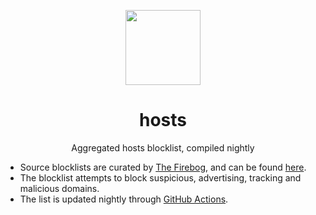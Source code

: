 <p align="center"><img src="https://em-content.zobj.net/thumbs/160/apple/354/raised-hand_270b.png" width="120px"></p>
<h1 align="center">hosts</h1>
<p align="center">Aggregated hosts blocklist, compiled nightly</p>

* Source blocklists are curated by [The Firebog](https://firebog.net/), and can be found [here](https://v.firebog.net/hosts/lists.php?type=tick).
* The blocklist attempts to block suspicious, advertising, tracking and malicious domains.
* The list is updated nightly through [GitHub Actions](.github/workflows/update-hosts.yaml).
